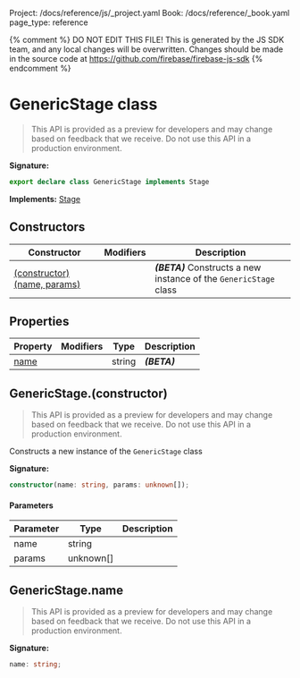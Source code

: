Project: /docs/reference/js/_project.yaml
Book: /docs/reference/_book.yaml
page_type: reference

{% comment %}
DO NOT EDIT THIS FILE!
This is generated by the JS SDK team, and any local changes will be
overwritten. Changes should be made in the source code at
https://github.com/firebase/firebase-js-sdk
{% endcomment %}

# GenericStage class
> This API is provided as a preview for developers and may change based on feedback that we receive. Do not use this API in a production environment.
> 


<b>Signature:</b>

```typescript
export declare class GenericStage implements Stage 
```
<b>Implements:</b> [Stage](./firestore_.stage.md#stage_interface)

## Constructors

|  Constructor | Modifiers | Description |
|  --- | --- | --- |
|  [(constructor)(name, params)](./firestore_.genericstage.md#genericstageconstructor) |  | <b><i>(BETA)</i></b> Constructs a new instance of the <code>GenericStage</code> class |

## Properties

|  Property | Modifiers | Type | Description |
|  --- | --- | --- | --- |
|  [name](./firestore_.genericstage.md#genericstagename) |  | string | <b><i>(BETA)</i></b> |

## GenericStage.(constructor)

> This API is provided as a preview for developers and may change based on feedback that we receive. Do not use this API in a production environment.
> 

Constructs a new instance of the `GenericStage` class

<b>Signature:</b>

```typescript
constructor(name: string, params: unknown[]);
```

#### Parameters

|  Parameter | Type | Description |
|  --- | --- | --- |
|  name | string |  |
|  params | unknown\[\] |  |

## GenericStage.name

> This API is provided as a preview for developers and may change based on feedback that we receive. Do not use this API in a production environment.
> 

<b>Signature:</b>

```typescript
name: string;
```
